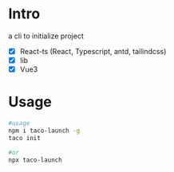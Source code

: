 # Intro
a cli to initialize project

- [x] React-ts (React, Typescript, antd, tailindcss)
- [x] lib  
- [x] Vue3

# Usage
```sh
#usage
npm i taco-launch -g
taco init

#or
npx taco-launch
```
